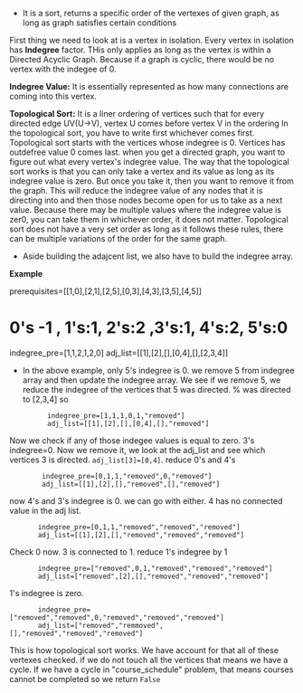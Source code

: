 - It is a sort, returns a specific order of the vertexes of given graph, as long as graph satisfies certain conditions

First thing we need to look at is a vertex in isolation. Every vertex in isolation has **Indegree** factor. THis only
applies as long as the vertex is within a Directed Acyclic Graph. Because if a graph is cyclic, there would be 
no vertex with the indegee of 0.

**Indegree Value:** It is essentially represented as how many connections are coming into this vertex. 

**Topological Sort:**
It is a liner ordering of vertices such that for every directed edge UV(U->V), vertex U comes before vertex V in the ordering
In the topological sort, you have to write first whichever comes first. Topological sort starts with the vertices 
whose indegree is 0. Vertices has outdefree value 0 comes last. 
when you get a directed graph, you want to figure out what every vertex's indegree value. The
way that the topological sort works is that you can only take a vertex and its value as long as its indegree value is zero.
But once you take it, then you want to remove it from the graph. 
   This will reduce the indegree value of any nodes that it is directing into and then those nodes become open for us
to take as a next value. Because there may be multiple values where the indegree value is zer0, you can take them in whichever
order, it does not matter. Topological sort does not have a very set order as long as it follows these rules, there can be
multiple variations of the order for the same graph. 

- Aside building the adajcent list, we also have to build the indegree array. 

**Example**

prerequisites=[[1,0],[2,1],[2,5],[0,3],[4,3],[3,5],[4,5]]
# 0's -1 , 1's:1, 2's:2 ,3's:1, 4's:2, 5's:0
indegree_pre=[1,1,2,1,2,0]
adj_list=[[1],[2],[],[0,4],[],[2,3,4]]

- In the above example, only 5's indegree is 0. we remove 5 from indegree array and then update the indegree array.
We see if we remove 5, we reduce the indegree of the vertices that 5 was directed. % was directed to [2,3,4] so 
     
            indegree_pre=[1,1,1,0,1,"removed"]
            adj_list=[[1],[2],[],[0,4],[],"removed"]

Now we check if any of those indegee values is equal to zero. 3's indegree=0. Now we remove it, we look at the adj_list 
and see which vertices 3 is directed. `adj_list[3]=[0,4]`. reduce 0's and 4's 

            indegree_pre=[0,1,1,"removed",0,"removed"] 
            adj_list=[[1],[2],[],"removed",[],"removed"]

now 4's and 3's indegree is 0. we can go with either. 4 has no connected value in the adj list. 

           indegree_pre=[0,1,1,"removed","removed","removed"] 
           adj_list=[[1],[2],[],"removed","removed","removed"]

Check 0 now. 3 is connected to 1. reduce 1's indegree by 1
        
           indegree_pre=["removed",0,1,"removed","removed","removed"] 
           adj_list=["removed",[2],[],"removed","removed","removed"]

1's indegree is zero.

           indegree_pre=["removed","removed",0,"removed","removed","removed"] 
           adj_list=["removed","remmoved",[],"removed","removed","removed"]

This is how topological sort works. We have account for that all of these vertexes checked. if we do not touch
all the vertices that means we have a cycle. If we have a cycle in "course_schedule" problem, that means
courses cannot be completed so we return `False`
